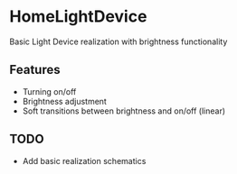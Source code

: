 # HomeLightDevice

Basic Light Device realization with brightness functionality

## Features

- Turning on/off
- Brightness adjustment
- Soft transitions between brightness and on/off (linear)

## TODO

- Add basic realization schematics

